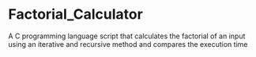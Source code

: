 # Factorial_Calculator
A C programming language script that calculates the factorial of an input using an iterative and recursive method and compares the execution time
